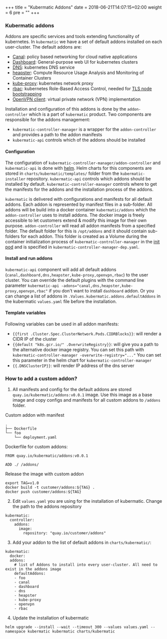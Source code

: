 +++
title = "Kubermatic Addons"
date = 2018-06-21T14:07:15+02:00
weight = 6
pre = "<b></b>"
+++

### Kubermatic addons

Addons are specific services and tools extending functionality of kubernetes. In `kubermatic` we have a set of default addons installed on each user-cluster. The default addons are:

* [Canal](https://github.com/projectcalico/canal): policy based networking for cloud native applications
* [Dashboard](https://github.com/kubernetes/dashboard): General-purpose web UI for kubernetes clusters
* [DNS](https://github.com/kubernetes/dns): kubernetes DNS service
* [heapster](https://github.com/kubernetes/heapster): Compute Resource Usage Analysis and Monitoring of Container Clusters
* [kube-proxy](https://kubernetes.io/docs/reference/command-line-tools-reference/kube-proxy/): kubernetes network proxy
* [rbac](https://kubernetes.io/docs/reference/access-authn-authz/rbac/): kubernetes Role-Based Access Control, needed for [TLS node bootstrapping](https://kubernetes.io/docs/reference/command-line-tools-reference/kubelet-tls-bootstrapping/)
* [OpenVPN client](https://openvpn.net/index.php/open-source/overview.html): virtual private network (VPN) implementation

Installation and configuration of this addons is done by the `addon-controller` which is a part of `kubermatic` product. Two components are responsible for the addons management:

* `kubermatic-controller-manager` is a wrapper for the `addon-controller` and provides a path to the addon manifests
* `kubermatic-api` controls which of the addons should be installed

#### Configuration

The configuration of `kubermatic-controller-manager/addon-controller` and `kubermatic-api` is done with [helm](https://docs.helm.sh/using_helm/#using-helm). Helm charts for this components are stored in `charts/kubermatic/templates/` folder from the `kubermatic-installer` repository. `kubermatic-api` controls which addons should be installed by default. `kubermatic-controller-manager` controls where to get the manifests for the addons and the installation process of the addons.

`kubermatic` is delivered with configurations and manifests for all default addons. Each addon is represented by manifest files in a sub-folder. All addons will be build into a docker container `kubermatic/addons` which the `addon-controller` uses to install addons. The docker image is freely accessible to let customers extend & modify this image for their own purpose. `addon-controller` will read all addon manifests from a specified folder. The default folder for this is `/opt/addons` and it should contain sub-folders for each addon. This folder is created as a Volume during the container initialization process of `kubermatic-controller-manager` in the [init pod](https://kubernetes.io/docs/tasks/configure-pod-container/configure-pod-initialization/) and is specified in `kubermatic-controller-manager-dep.yaml`.


#### Install and run addons

`kubermatic-api` component will add all default addons (`canal,dashboard,dns,heapster,kube-proxy,openvpn,rbac`) to the user cluster. You can override the default plugins with the command line parameter `kubermatic-api -adons="canal,dns,heapster,kube-proxy,openvpn,rbac"` if you don't want to install `dashboard` addon. Or you can change a list of addons in `.Values.kubermatic.addons.defaultAddons` in the kubermatic `values.yaml` file before the installation.

#### Template variables

Following variables can be used in all addon manifests:

* `{{first .Cluster.Spec.ClusterNetwork.Pods.CIDRBlocks}}`:  will render a CIDR IP of the cluster
* `{{default "k8s.gcr.io/" .OverwriteRegistry}}`: will give you a path to the alternative docker image registry. You can set this path with `kubermatic-controller-manager -overwrite-registry="..."` You can set this parameter in the helm chart for `kubermatic-controller-manager`
* `{{.DNSClusterIP}}`: will render IP address of the dns server


### How to add a custom addon?

1. All manifests and config for the default addons are stored `quay.io/kubermatic/addons:v0.0.1` image. Use this image as a base image and copy configs and manifests for all custom addons to `/addons` folder.

Custom addon with manifest
```
.
├── Dockerfile
└── foo
    └── deployment.yaml
```

Dockerfile for custom addons:
```
FROM quay.io/kubermatic/addons:v0.0.1

ADD ./ /addons/
```

Release the image with custom addon
```
export TAG=v1.0
docker build -t customer/addons:${TAG} .
docker push customer/addons:${TAG}
```

2. Edit `values.yaml` you are using for the installation of kubermatic. Change the path to the addons repository

```
kubermatic:
  controller:
    addons:
      image:
        repository: "quay.io/customer/addons"
```


3. Add your addon to the list of default addons in `charts/kubermatic/`:

```
kubermatic:
  docker:
  addons:
    # list of Addons to install into every user-cluster. All need to exist in the addons image
    defaultAddons:
    - foo
    - canal
    - dashboard
    - dns
    - heapster
    - kube-proxy
    - openvpn
    - rbac
```

4. Update the installation of kubermatic
```
helm upgrade --install --wait --timeout 300 --values values.yaml --namespace kubermatic kubermatic charts/kubermatic
```
